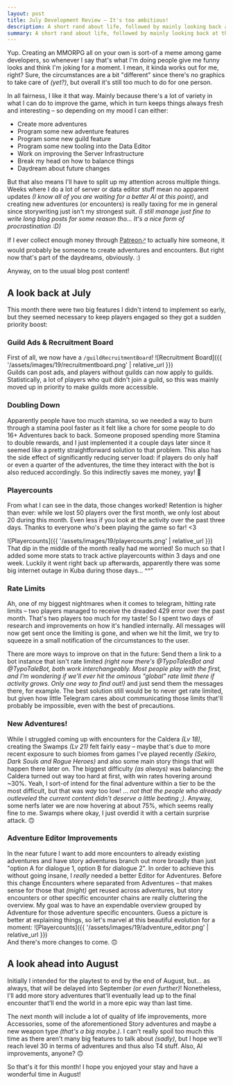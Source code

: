 ```yaml
---
layout: post
title: July Development Review – It's too ambitious!
description: A short rand about life, followed by mainly looking back at the changes during the month.
summary: A short rand about life, followed by mainly looking back at the changes during the month.
---
```


Yup. Creating an MMORPG all on your own is sort-of a meme among game developers, so whenever I say that's what I'm doing people give me funny looks and think I'm joking for a moment. I mean, it kinda works out for me, right? Sure, the circumstances are a bit "different" since there's no graphics to take care of *(yet?)*, but overall it's still too much to do for one person.

In all fairness, I like it that way. Mainly because there's a lot of variety in what I can do to improve the game, which in turn keeps things always fresh and interesting – so depending on my mood I can either:
- Create more adventures
- Program some new adventure features
- Program some new guild feature
- Program some new tooling into the Data Editor
- Work on improving the Server Infrastructure
- Break my head on how to balance things
- Daydream about future changes

But that also means I'll have to split up my attention across multiple things. Weeks where I do a lot of server or data editor stuff mean no apparent updates *(I know all of you are waiting for a better AI at this point)*, and creating new adventures (or encounters) is really taxing for me in general since storywriting just isn't my strongest suit. *(I still manage just fine to write long blog posts for some reason tho... It's a nice form of procrastination :D)*

If I ever collect enough money through [Patreon🡕](http://patreon.typotales.com) to actually hire someone, it would probably be someone to create adventures and encounters. But right now that's part of the daydreams, obviously. :)

Anyway, on to the usual blog post content!

## A look back at July
This month there were two big features I didn't intend to implement so early, but they seemed necessary to keep players engaged so they got a sudden priority boost:

### Guild Ads & Recruitment Board
First of all, we now have a `/guildRecruitmentBoard`!
![Recruitment Board]({{ '/assets/images/19/recruitmentboard.png' | relative_url }})<br>
Guilds can post ads, and players without guilds can now apply to guilds.
Statistically, a lot of players who quit didn't join a guild, so this was mainly moved up in priority to make guilds more accessible.

### Doubling Down
Apparently people have too much stamina, so we needed a way to burn through a stamina pool faster as it felt like a chore for some people to do 16+ Adventures back to back. Someone proposed spending more Stamina to double rewards, and I just implemented it a couple days later since it seemed like a pretty straightforward solution to that problem.
This also has the side effect of significantly reducing server load: if players do only half or even a quarter of the adventures, the time they interact with the bot is also reduced accordingly. So this indirectly saves me money, yay! 🤑

### Playercounts
From what I can see in the data, those changes worked! Retention is higher than ever: while we lost 50 players over the first month, we only lost about 20 during this month. Even less if you look at the activity over the past three days. Thanks to everyone who's been playing the game so far! <3

![Playercounts]({{ '/assets/images/19/playercounts.png' | relative_url }})<br>
That dip in the middle of the month really had me worried! So much so that I added some more stats to track active playercounts within 3 days and one week. Luckily it went right back up afterwards, apparently there was some big internet outage in Kuba during those days... ^^"

### Rate Limits
Ah, one of my biggest nightmares when it comes to telegram, hitting rate limits – two players managed to receive the dreaded 429 error over the past month. That's two players too much for my taste! So I spent two days of research and improvements on how it's handled internally. All messages will now get sent once the limiting is gone, and when we hit the limit, we try to squeeze in a small notification of the circumstances to the user.

There are more ways to improve on that in the future: Send them a link to a bot instance that isn't rate limited *(right now there's @TypoTalesBot and @TypoTaleBot, both work interchangeably. Most people play with the first, and I'm wondering if we'll ever hit the ominous "global" rate limit there if activity grows. Only one way to find out!)* and just send them the messages there, for example. The best solution still would be to never get rate limited, but given how little Telegram cares about communicating those limits that'll probably be impossible, even with the best of precautions.

### New Adventures!
While I struggled coming up with encounters for the Caldera *(Lv 18)*, creating the Swamps *(Lv 21)* felt fairly easy – maybe that's due to more recent exposure to such biomes from games I've played recently *(Sekiro, Dark Souls and Rogue Heroes)* and also some main story things that will happen there later on. The biggest difficulty *(as always)* was balancing: the Caldera turned out way too hard at first, with win rates hovering around ~30%. Yeah, I sort-of intend for the final adventure within a tier to be the most difficult, but that was *way* too low! ... *not that the people who already outleveled the current content didn't deserve a little beating ;)*. Anyway, some nerfs later we are now hovering at about 75%, which seems really fine to me. Swamps where okay, I just overdid it with a certain surprise attack. 🙃

### Adventure Editor Improvements
In the near future I want to add more encounters to already existing adventures and have story adventures branch out more broadly than just "option A for dialogue 1, option B for dialogue 2". In order to achieve this without going insane, I *really* needed a better Editor for Adventures.
Before this change Encounters where separated from Adventures – that makes sense for those that *(might)* get reused across adventures, but story encounters or other specific encounter chains are really cluttering the overview. My goal was to have an expendable overview grouped by Adventure for those adventure specific encounters.
Guess a picture is better at explaining things, so let's marvel at this beautiful evolution for a moment:
![Playercounts]({{ '/assets/images/19/adventure_editor.png' | relative_url }})<br>
And there's more changes to come. 🙃

## A look ahead into August
Initially I intended for the playtest to end by the end of August, but... as always, that will be delayed into September *(or even further)*! Nonetheless, I'll add more story adventures that'll eventually lead up to the final encounter that'll end the world in a more epic way than last time.

The next month will include a lot of quality of life improvements, more Accessories, some of the aforementioned Story adventures and maybe a new weapon type *(that's a big maybe.)*. I can't really spoil too much this time as there aren't many big features to talk about *(sadly)*, but I hope we'll reach level 30 in terms of adventures and thus also T4 stuff. Also, AI improvements, anyone? 🙃

So that's it for this month! I hope you enjoyed your stay and have a wonderful time in August!